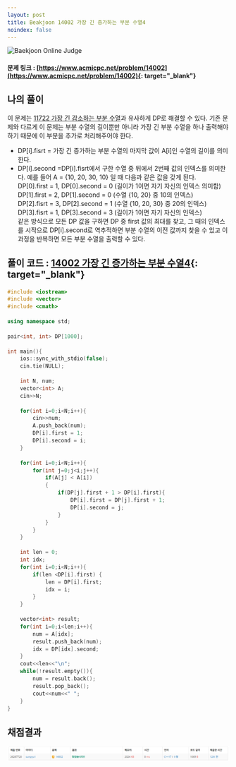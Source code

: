 ```yaml
---
layout: post
title: Beakjoon 14002 가장 긴 증가하는 부분 수열4
noindex: false
---
```


![Baekjoon Online Judge](https://onlinejudgeimages.s3-ap-northeast-1.amazonaws.com/images/boj-og-1200.png)

#### 문제 링크 : [https://www.acmicpc.net/problem/14002](https://www.acmicpc.net/problem/14002){: target="_blank"}


## 나의 풀이
이 문제는 [11722 가장 긴 감소하는 부분 수열](https://sun-pyo.github.io/algorithm/2021-01-31-11722/)과 유사하게 DP로 해결할 수 있다. 기존 문제와 다르게 이 문제는 부분 수열의 길이뿐만 아니라 가장 긴 부분 수열을 하나 출력해야 하기 때문에 이 부분을 추가로 처리해주어야 한다. 
* DP[i].fisrt = 가장 긴 증가하는 부분 수열의 마지막 값이 A[i]인 수열의 길이를 의미한다.
* DP[i].second =DP[i].fisrt에서 구한 수열 중 뒤에서 2번째 값의 인덱스를 의미한다.
예를 들어 A = {10, 20, 30, 10} 일 때 다음과 같은 값을 갖게 된다.     
DP[0].first = 1, DP[0].second = 0 (길이가 1이면 자기 자신의 인덱스 의미함)     
DP[1].first = 2, DP[1].second = 0 (수열 {10, 20} 중 10의 인덱스)     
DP[2].fisrt = 3, DP[2].second = 1 (수열 {10, 20, 30} 중 20의 인덱스)      
DP[3].fisrt = 1, DP[3].second = 3 (길이가 1이면 자기 자신의 인덱스)     
같은 방식으로 모든 DP 값을 구하면 DP 중 first 값의 최대를 찾고, 그 때의 인덱스를 시작으로 DP[i].second로 역추적하면 부분 수열의 이전 값까지 찾을 수 있고 이 과정을 반복하면 모든 부분 수열을 출력할 수 있다. 
## 풀이 코드 : [14002 가장 긴 증가하는 부분 수열4](https://github.com/sun-pyo/algorithm/blob/main/Beakjoon/14002.cpp){: target="_blank"}

```c++
#include <iostream>
#include <vector>
#include <cmath>

using namespace std;

pair<int, int> DP[1000];

int main(){
    ios::sync_with_stdio(false);
    cin.tie(NULL);

    int N, num;
    vector<int> A;
    cin>>N;
    
    for(int i=0;i<N;i++){
        cin>>num;
        A.push_back(num);
        DP[i].first = 1;
        DP[i].second = i;
    }

    for(int i=0;i<N;i++){
        for(int j=0;j<i;j++){
            if(A[j] < A[i])
            {
                if(DP[j].first + 1 > DP[i].first){
                    DP[i].first = DP[j].first + 1;
                    DP[i].second = j;
                }
            }
        }
    }

    int len = 0;
    int idx;
    for(int i=0;i<N;i++){
        if(len <DP[i].first) {
            len = DP[i].first;
            idx = i;
        }
    }

    vector<int> result;
    for(int i=0;i<len;i++){
        num = A[idx];
        result.push_back(num);
        idx = DP[idx].second;
    }
    cout<<len<<"\n";
    while(!result.empty()){
        num = result.back();
        result.pop_back();
        cout<<num<<" ";
    }
}
```


## 채점결과
![49993](\algorithm\img\beakjoon_14002.PNG)